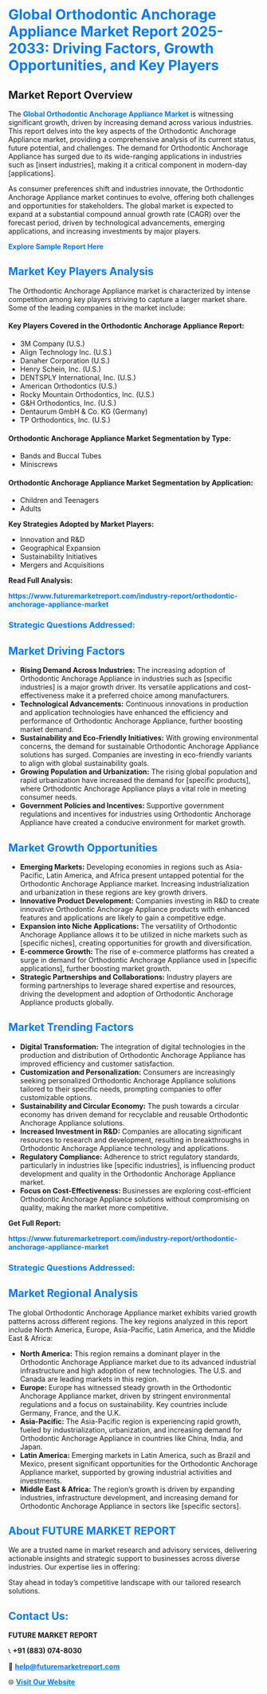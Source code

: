 <h1 style="color: #007BFF;">Global Orthodontic Anchorage Appliance Market Report 2025-2033: Driving Factors, Growth Opportunities, and Key Players</h1>

<section id="overview">
<h2>Market Report Overview</h2>
<p>The <a href="https://www.futuremarketreport.com/industry-report/orthodontic-anchorage-appliance-market" style="color: #007BFF; text-decoration: none;"><strong>Global Orthodontic Anchorage Appliance Market</strong></a> is witnessing significant growth, driven by increasing demand across various industries. This report delves into the key aspects of the Orthodontic Anchorage Appliance market, providing a comprehensive analysis of its current status, future potential, and challenges. The demand for Orthodontic Anchorage Appliance has surged due to its wide-ranging applications in industries such as [insert industries], making it a critical component in modern-day [applications].</p>
<p>As consumer preferences shift and industries innovate, the Orthodontic Anchorage Appliance market continues to evolve, offering both challenges and opportunities for stakeholders. The global market is expected to expand at a substantial compound annual growth rate (CAGR) over the forecast period, driven by technological advancements, emerging applications, and increasing investments by major players.</p>
</section>

<section id="overview">
<p><a href="https://www.futuremarketreport.com/request-sample/reportId=85045" style="color: #007BFF; text-decoration: none;"><strong>Explore Sample Report Here</strong></a></p>
</section>

<section id="key-players">
<h2 style="color: #007BFF;">Market Key Players Analysis</h2>
<p>The Orthodontic Anchorage Appliance market is characterized by intense competition among key players striving to capture a larger market share. Some of the leading companies in the market include:</p>
<h4>Key Players Covered in the Orthodontic Anchorage Appliance Report:</h4>
<ul><li>3M Company (U.S.)</li><li>Align Technology Inc. (U.S.)</li><li>Danaher Corporation (U.S.)</li><li>Henry Schein, Inc. (U.S.)</li><li>DENTSPLY International, Inc. (U.S.)</li><li>American Orthodontics (U.S.)</li><li>Rocky Mountain Orthodontics, Inc. (U.S.)</li><li>G&amp;H Orthodontics, Inc. (U.S.)</li><li>Dentaurum GmbH &amp; Co. KG (Germany)</li><li>TP Orthodontics, Inc. (U.S.)</li></ul>
<h4>Orthodontic Anchorage Appliance Market Segmentation by Type:</h4>
<ul><li>Bands and Buccal Tubes</li><li>Miniscrews</li></ul>

<h4>Orthodontic Anchorage Appliance Market Segmentation by Application:</h4>
<ul><li>Children and Teenagers</li><li>Adults</li></ul>
<p><strong>Key Strategies Adopted by Market Players:</strong></p>
<ul>
<li>Innovation and R&D</li>
<li>Geographical Expansion</li>
<li>Sustainability Initiatives</li>
<li>Mergers and Acquisitions</li>
</ul>
</section>

<section>
<p><strong>Read Full Analysis: </strong></p><a href="https://www.futuremarketreport.com/industry-report/orthodontic-anchorage-appliance-market" style="color: #007BFF; text-decoration: none;"><strong>https://www.futuremarketreport.com/industry-report/orthodontic-anchorage-appliance-market</strong></a>
<h3 style="color: #007BFF;">Strategic Questions Addressed:</h3>
</section>

<section id="driving-factors">
<h2 style="color: #007BFF;">Market Driving Factors</h2>
<ul>
<li><strong>Rising Demand Across Industries:</strong> The increasing adoption of Orthodontic Anchorage Appliance in industries such as [specific industries] is a major growth driver. Its versatile applications and cost-effectiveness make it a preferred choice among manufacturers.</li>
<li><strong>Technological Advancements:</strong> Continuous innovations in production and application technologies have enhanced the efficiency and performance of Orthodontic Anchorage Appliance, further boosting market demand.</li>
<li><strong>Sustainability and Eco-Friendly Initiatives:</strong> With growing environmental concerns, the demand for sustainable Orthodontic Anchorage Appliance solutions has surged. Companies are investing in eco-friendly variants to align with global sustainability goals.</li>
<li><strong>Growing Population and Urbanization:</strong> The rising global population and rapid urbanization have increased the demand for [specific products], where Orthodontic Anchorage Appliance plays a vital role in meeting consumer needs.</li>
<li><strong>Government Policies and Incentives:</strong> Supportive government regulations and incentives for industries using Orthodontic Anchorage Appliance have created a conducive environment for market growth.</li>
</ul>
</section>

<section id="growth-opportunities">
<h2 style="color: #007BFF;">Market Growth Opportunities</h2>
<ul>
<li><strong>Emerging Markets:</strong> Developing economies in regions such as Asia-Pacific, Latin America, and Africa present untapped potential for the Orthodontic Anchorage Appliance market. Increasing industrialization and urbanization in these regions are key growth drivers.</li>
<li><strong>Innovative Product Development:</strong> Companies investing in R&D to create innovative Orthodontic Anchorage Appliance products with enhanced features and applications are likely to gain a competitive edge.</li>
<li><strong>Expansion into Niche Applications:</strong> The versatility of Orthodontic Anchorage Appliance allows it to be utilized in niche markets such as [specific niches], creating opportunities for growth and diversification.</li>
<li><strong>E-commerce Growth:</strong> The rise of e-commerce platforms has created a surge in demand for Orthodontic Anchorage Appliance used in [specific applications], further boosting market growth.</li>
<li><strong>Strategic Partnerships and Collaborations:</strong> Industry players are forming partnerships to leverage shared expertise and resources, driving the development and adoption of Orthodontic Anchorage Appliance products globally.</li>
</ul>
</section>

<section id="trending-factors">
<h2 style="color: #007BFF;">Market Trending Factors</h2>
<ul>
<li><strong>Digital Transformation:</strong> The integration of digital technologies in the production and distribution of Orthodontic Anchorage Appliance has improved efficiency and customer satisfaction.</li>
<li><strong>Customization and Personalization:</strong> Consumers are increasingly seeking personalized Orthodontic Anchorage Appliance solutions tailored to their specific needs, prompting companies to offer customizable options.</li>
<li><strong>Sustainability and Circular Economy:</strong> The push towards a circular economy has driven demand for recyclable and reusable Orthodontic Anchorage Appliance solutions.</li>
<li><strong>Increased Investment in R&D:</strong> Companies are allocating significant resources to research and development, resulting in breakthroughs in Orthodontic Anchorage Appliance technology and applications.</li>
<li><strong>Regulatory Compliance:</strong> Adherence to strict regulatory standards, particularly in industries like [specific industries], is influencing product development and quality in the Orthodontic Anchorage Appliance market.</li>
<li><strong>Focus on Cost-Effectiveness:</strong> Businesses are exploring cost-efficient Orthodontic Anchorage Appliance solutions without compromising on quality, making the market more competitive.</li>
</ul>
</section>

<section>
<p><strong>Get Full Report: </strong></p><a href="https://www.futuremarketreport.com/industry-report/orthodontic-anchorage-appliance-market" style="color: #007BFF; text-decoration: none;"><strong>https://www.futuremarketreport.com/industry-report/orthodontic-anchorage-appliance-market</strong></a>
<h3 style="color: #007BFF;">Strategic Questions Addressed:</h3>
</section>


<section id="regional-analysis">
<h2 style="color: #007BFF;">Market Regional Analysis</h2>
<p>The global Orthodontic Anchorage Appliance market exhibits varied growth patterns across different regions. The key regions analyzed in this report include North America, Europe, Asia-Pacific, Latin America, and the Middle East & Africa:</p>
<ul>
<li><strong>North America:</strong> This region remains a dominant player in the Orthodontic Anchorage Appliance market due to its advanced industrial infrastructure and high adoption of new technologies. The U.S. and Canada are leading markets in this region.</li>
<li><strong>Europe:</strong> Europe has witnessed steady growth in the Orthodontic Anchorage Appliance market, driven by stringent environmental regulations and a focus on sustainability. Key countries include Germany, France, and the U.K.</li>
<li><strong>Asia-Pacific:</strong> The Asia-Pacific region is experiencing rapid growth, fueled by industrialization, urbanization, and increasing demand for Orthodontic Anchorage Appliance in countries like China, India, and Japan.</li>
<li><strong>Latin America:</strong> Emerging markets in Latin America, such as Brazil and Mexico, present significant opportunities for the Orthodontic Anchorage Appliance market, supported by growing industrial activities and investments.</li>
<li><strong>Middle East & Africa:</strong> The region’s growth is driven by expanding industries, infrastructure development, and increasing demand for Orthodontic Anchorage Appliance in sectors like [specific sectors].</li>
</ul>
</section>

<footer>
<h2 style="color: #007BFF;">About FUTURE MARKET REPORT</h2>
<p>We are a trusted name in market research and advisory services, delivering actionable insights and strategic support to businesses across diverse industries. Our expertise lies in offering:</p>

<p>Stay ahead in today’s competitive landscape with our tailored research solutions.</p>

<h2 style="color: #007BFF;">Contact Us:</h2>
<p><strong>FUTURE MARKET REPORT</strong></p>
<p>📞 <strong>+91 (883) 074-8030</strong></p>
<p>📧 <strong><a href="mailto:help@futuremarketreport.com" style="color: #007BFF;">help@futuremarketreport.com</a></strong></p>
<p>🌐 <strong><a href="https://www.futuremarketreport.com/" style="color: #007BFF;">Visit Our Website</a></strong></p>
</footer>